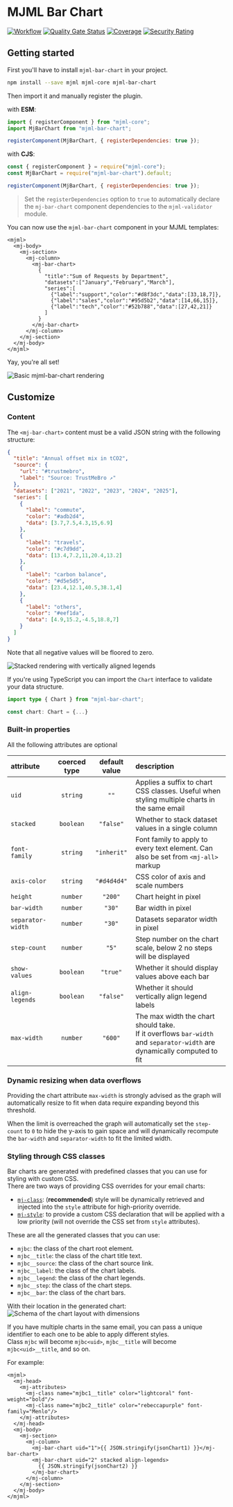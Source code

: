 # MJML Bar Chart
[![Workflow](https://img.shields.io/github/actions/workflow/status/Freezystem/mjml-bar-chart/test.yml?logo=github)](https://github.com/Freezystem/mjml-bar-chart/actions/workflows/test.yml?query=branch%3Amain)
[![Quality Gate Status](https://sonarcloud.io/api/project_badges/measure?project=Freezystem_mjml-bar-chart&metric=alert_status)](https://sonarcloud.io/summary/new_code?id=Freezystem_mjml-bar-chart)
[![Coverage](https://sonarcloud.io/api/project_badges/measure?project=Freezystem_mjml-bar-chart&metric=coverage)](https://sonarcloud.io/summary/new_code?id=Freezystem_mjml-bar-chart)
[![Security Rating](https://sonarcloud.io/api/project_badges/measure?project=Freezystem_mjml-bar-chart&metric=security_rating)](https://sonarcloud.io/summary/new_code?id=Freezystem_mjml-bar-chart)

## Getting started

First you'll have to install `mjml-bar-chart` in your project.

```sh
npm install --save mjml mjml-core mjml-bar-chart
```

Then import it and manually register the plugin.

with **ESM**:

```js
import { registerComponent } from "mjml-core";
import MjBarChart from "mjml-bar-chart";

registerComponent(MjBarChart, { registerDependencies: true });
```

with **CJS**:

```js
const { registerComponent } = require("mjml-core");
const MjBarChart = require("mjml-bar-chart").default;

registerComponent(MjBarChart, { registerDependencies: true });
```
> Set the `registerDependencies` option to `true` to automatically declare the `mj-bar-chart` component dependencies 
> to the `mjml-validator` module.

You can now use the `mjml-bar-chart` component in your MJML templates:

```mjml
<mjml>
  <mj-body>
    <mj-section>
      <mj-column>
        <mj-bar-chart>
          {
            "title":"Sum of Requests by Department",
            "datasets":["January","February","March"],
            "series":[
              {"label":"support","color":"#d8f3dc","data":[33,18,7]},
              {"label":"sales","color":"#95d5b2","data":[14,66,15]},
              {"label":"tech","color":"#52b788","data":[27,42,21]}
            ]
          }
        </mj-bar-chart>
      </mj-column>
    </mj-section>
  </mj-body>
</mjml>
```

Yay, you're all set!

![Basic mjml-bar-chart rendering](https://github.com/user-attachments/assets/a65b4e1c-8780-4df0-aff6-159c332e4b7a)

## Customize

### Content

The `<mj-bar-chart>` content must be a valid JSON string with the following structure:
```json
{
  "title": "Annual offset mix in tCO2",
  "source": {
    "url": "#trustmebro",
    "label": "Source: TrustMeBro ↗"
  },
  "datasets": ["2021", "2022", "2023", "2024", "2025"],
  "series": [
    {
      "label": "commute",
      "color": "#adb2d4",
      "data": [3.7,7.5,4.3,15,6.9]
    },
    {
      "label": "travels",
      "color": "#c7d9dd",
      "data": [13.4,7.2,11,20.4,13.2]
    },
    {
      "label": "carbon balance",
      "color": "#d5e5d5",
      "data": [23.4,12.1,40.5,38.1,4]
    },
    {
      "label": "others",
      "color": "#eef1da",
      "data": [4.9,15.2,-4.5,18.8,7]
    }
  ]
}
```
Note that all negative values will be floored to zero.

![Stacked rendering with vertically aligned legends](https://github.com/user-attachments/assets/fc34d1c8-3608-4b7f-8bf3-233cd7efe277)

If you're using TypeScript you can import the `Chart` interface to validate your data structure.

```ts
import type { Chart } from "mjml-bar-chart";

const chart: Chart = {...}
```

### Built-in properties

All the following attributes are optional

| attribute         | coerced type | default value | description                                                                                                                 |
|:------------------|:------------:|:-------------:|:----------------------------------------------------------------------------------------------------------------------------|
| `uid`             |   `string`   |     `""`      | Applies a suffix to chart CSS classes. Useful when styling multiple charts in the same email                                |
| `stacked`         |  `boolean`   |   `"false"`   | Whether to stack dataset values in a single column                                                                          |
| `font-family`     |   `string`   |  `"inherit"`  | Font family to apply to every text element. Can also be set from `<mj-all>` markup                                          |
| `axis-color`      |   `string`   |  `"#d4d4d4"`  | CSS color of axis and scale numbers                                                                                         |
| `height`          |   `number`   |    `"200"`    | Chart height in pixel                                                                                                       |
| `bar-width`       |   `number`   |    `"30"`     | Bar width in pixel                                                                                                          |
| `separator-width` |   `number`   |    `"30"`     | Datasets separator width in pixel                                                                                           |
| `step-count`      |   `number`   |     `"5"`     | Step number on the chart scale, below 2 no steps will be displayed                                                          |
| `show-values`     |  `boolean`   |   `"true"`    | Whether it should display values above each bar                                                                             |
| `align-legends`   |  `boolean`   |   `"false"`   | Whether it should vertically align legend labels                                                                            |
| `max-width`       |   `number`   |    `"600"`    | The max width the chart should take. <br/>If it overflows `bar-width` and `separator-width` are dynamically computed to fit |

### Dynamic resizing when data overflows

Providing the chart attribute `max-width` is strongly advised as the graph will automatically resize to fit when data 
require expanding beyond this threshold.  
  
When the limit is overreached the graph will automatically set the `step-count` to `0` to hide the y-axis to gain space 
and will dynamically recompute the `bar-width` and `separator-width` to fit the limited width.

### Styling through CSS classes

Bar charts are generated with predefined classes that you can use for styling with custom CSS.  
There are two ways of providing CSS overrides for your email charts:
 - [`mj-class`](https://documentation.mjml.io/#mj-attributes): (**recommended**) style will be dynamically retrieved and injected into the `style` attribute for high-priority override.
 - [`mj-style`](https://documentation.mjml.io/#mj-style): to provide a custom CSS declaration that will be applied with a low priority (will not override the CSS set from `style` attributes).

These are all the generated classes that you can use:
 - `mjbc`: the class of the chart root element.
 - `mjbc__title`: the class of the chart title text.
 - `mjbc__source`: the class of the chart source link.
 - `mjbc__label`: the class of the chart labels.
 - `mjbc__legend`: the class of the chart legends.
 - `mjbc__step`: the class of the chart steps.
 - `mjbc__bar`: the class of the chart bars.

With their location in the generated chart:
![Schema of the chart layout with dimensions](https://github.com/user-attachments/assets/cfaa6ffa-3de4-435b-93b0-6c0b663a6c9b)

If you have multiple charts in the same email, you can pass a unique identifier to each one to be able to apply different styles.  
Class `mjbc` will become `mjbc<uid>`, `mjbc__title` will become `mjbc<uid>__title`, and so on.

For example:
```mjml
<mjml>
  <mj-head>
    <mj-attributes>
      <mj-class name="mjbc1__title" color="lightcoral" font-weight="bold"/>
      <mj-class name="mjbc2__title" color="rebeccapurple" font-family="Menlo"/>
    </mj-attributes>
  </mj-head>
  <mj-body>
    <mj-section>
      <mj-column>
        <mj-bar-chart uid="1">{{ JSON.stringify(jsonChart1) }}</mj-bar-chart>
        <mj-bar-chart uid="2" stacked align-legends>
          {{ JSON.stringify(jsonChart2) }}
        </mj-bar-chart>
      </mj-column>
    </mj-section>
  </mj-body>
</mjml>
```

